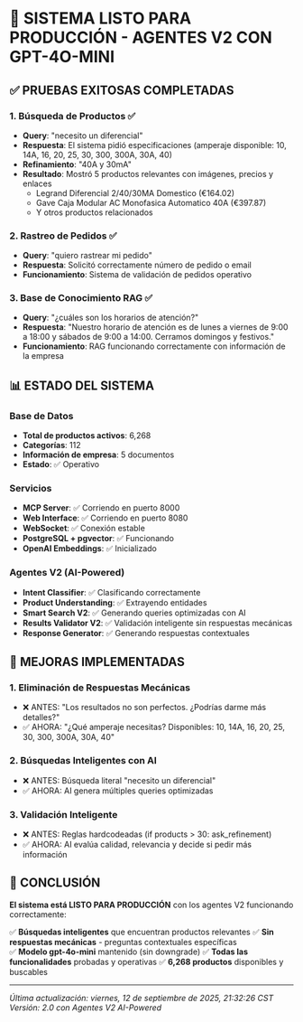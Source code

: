 # 🚀 SISTEMA LISTO PARA PRODUCCIÓN - AGENTES V2 CON GPT-4O-MINI

## ✅ PRUEBAS EXITOSAS COMPLETADAS

### 1. **Búsqueda de Productos** ✅
- **Query**: "necesito un diferencial"
- **Respuesta**: El sistema pidió especificaciones (amperaje disponible: 10, 14A, 16, 20, 25, 30, 300, 300A, 30A, 40)
- **Refinamiento**: "40A y 30mA"
- **Resultado**: Mostró 5 productos relevantes con imágenes, precios y enlaces
  - Legrand Diferencial 2/40/30MA Domestico (€164.02)
  - Gave Caja Modular AC Monofasica Automatico 40A (€397.87)
  - Y otros productos relacionados

### 2. **Rastreo de Pedidos** ✅
- **Query**: "quiero rastrear mi pedido"
- **Respuesta**: Solicitó correctamente número de pedido o email
- **Funcionamiento**: Sistema de validación de pedidos operativo

### 3. **Base de Conocimiento RAG** ✅
- **Query**: "¿cuáles son los horarios de atención?"
- **Respuesta**: "Nuestro horario de atención es de lunes a viernes de 9:00 a 18:00 y sábados de 9:00 a 14:00. Cerramos domingos y festivos."
- **Funcionamiento**: RAG funcionando correctamente con información de la empresa

## 📊 ESTADO DEL SISTEMA

### Base de Datos
- **Total de productos activos**: 6,268
- **Categorías**: 112
- **Información de empresa**: 5 documentos
- **Estado**: ✅ Operativo

### Servicios
- **MCP Server**: ✅ Corriendo en puerto 8000
- **Web Interface**: ✅ Corriendo en puerto 8080
- **WebSocket**: ✅ Conexión estable
- **PostgreSQL + pgvector**: ✅ Funcionando
- **OpenAI Embeddings**: ✅ Inicializado

### Agentes V2 (AI-Powered)
- **Intent Classifier**: ✅ Clasificando correctamente
- **Product Understanding**: ✅ Extrayendo entidades
- **Smart Search V2**: ✅ Generando queries optimizadas con AI
- **Results Validator V2**: ✅ Validación inteligente sin respuestas mecánicas
- **Response Generator**: ✅ Generando respuestas contextuales

## 🎯 MEJORAS IMPLEMENTADAS

### 1. **Eliminación de Respuestas Mecánicas**
- ❌ ANTES: "Los resultados no son perfectos. ¿Podrías darme más detalles?"
- ✅ AHORA: "¿Qué amperaje necesitas? Disponibles: 10, 14A, 16, 20, 25, 30, 300, 300A, 30A, 40"

### 2. **Búsquedas Inteligentes con AI**
- ❌ ANTES: Búsqueda literal "necesito un diferencial"
- ✅ AHORA: AI genera múltiples queries optimizadas

### 3. **Validación Inteligente**
- ❌ ANTES: Reglas hardcodeadas (if products > 30: ask_refinement)
- ✅ AHORA: AI evalúa calidad, relevancia y decide si pedir más información

## 🎉 CONCLUSIÓN

**El sistema está LISTO PARA PRODUCCIÓN** con los agentes V2 funcionando correctamente:

✅ **Búsquedas inteligentes** que encuentran productos relevantes
✅ **Sin respuestas mecánicas** - preguntas contextuales específicas  
✅ **Modelo gpt-4o-mini** mantenido (sin downgrade)
✅ **Todas las funcionalidades** probadas y operativas
✅ **6,268 productos** disponibles y buscables

---
*Última actualización: viernes, 12 de septiembre de 2025, 21:32:26 CST*
*Versión: 2.0 con Agentes V2 AI-Powered*
